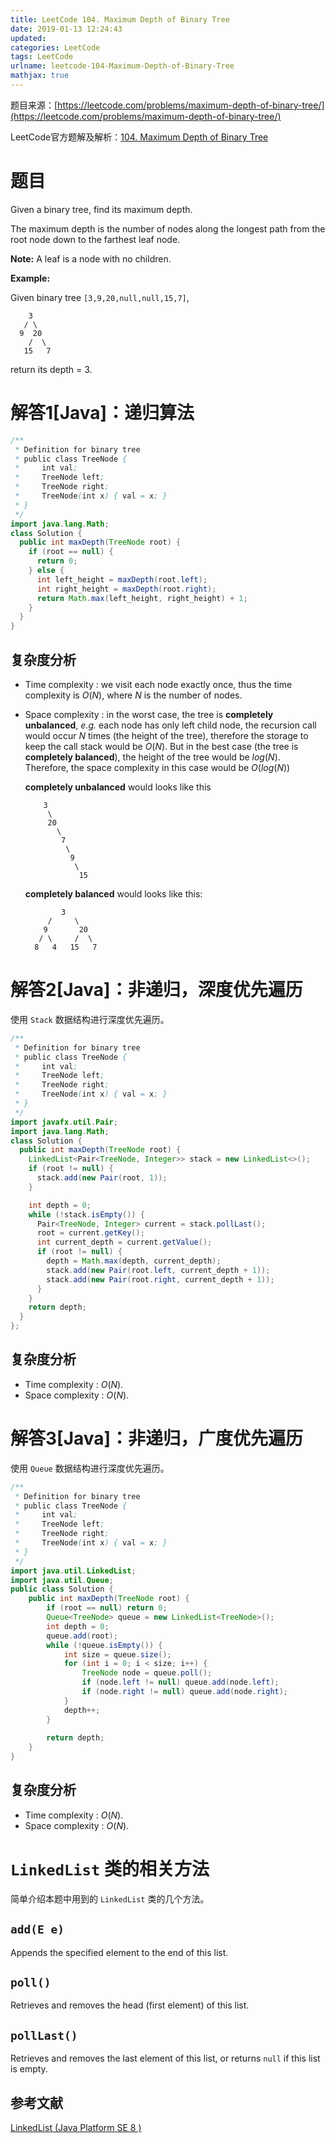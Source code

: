 ```yaml
---
title: LeetCode 104. Maximum Depth of Binary Tree
date: 2019-01-13 12:24:43
updated:
categories: LeetCode
tags: LeetCode
urlname: leetcode-104-Maximum-Depth-of-Binary-Tree
mathjax: true
---
```


题目来源：[https://leetcode.com/problems/maximum-depth-of-binary-tree/](https://leetcode.com/problems/maximum-depth-of-binary-tree/)

LeetCode官方题解及解析：[104. Maximum Depth of Binary Tree](https://leetcode.com/articles/maximum-depth-of-binary-tree/)

# 题目

Given a binary tree, find its maximum depth.

The maximum depth is the number of nodes along the longest path from the root node down to the farthest leaf node.

**Note:** A leaf is a node with no children.

**Example:**

Given binary tree `[3,9,20,null,null,15,7]`,

```
    3
   / \
  9  20
    /  \
   15   7
```

return its depth = 3.

<!-- more -->

# 解答1[Java]：递归算法

```java
/**
 * Definition for binary tree
 * public class TreeNode {
 *     int val;
 *     TreeNode left;
 *     TreeNode right;
 *     TreeNode(int x) { val = x; }
 * }
 */
import java.lang.Math;
class Solution {
  public int maxDepth(TreeNode root) {
    if (root == null) {
      return 0;
    } else {
      int left_height = maxDepth(root.left);
      int right_height = maxDepth(root.right);
      return Math.max(left_height, right_height) + 1;
    }
  }
}
```

## 复杂度分析

- Time complexity : we visit each node exactly once, thus the time complexity is $O(N)$, where $N$ is the number of nodes.

- Space complexity : in the worst case, the tree is **completely unbalanced**, *e.g.* each node has only left child node, the recursion call would occur $N$ times (the height of the tree), therefore the storage to keep the call stack would be $O(N)$. But in the best case (the tree is **completely balanced**), the height of the tree would be $log(N)$. Therefore, the space complexity in this case would be $O(log(N))$

  **completely unbalanced** would looks like this

  ```
      3
       \
       20
         \
          7
           \
            9
             \
              15
  ```

  **completely balanced** would looks like this:

  ```
          3
       /     \
      9       20
     / \     /  \
    8   4   15   7
  ```

# 解答2[Java]：非递归，深度优先遍历

使用 `Stack` 数据结构进行深度优先遍历。

```java
/**
 * Definition for binary tree
 * public class TreeNode {
 *     int val;
 *     TreeNode left;
 *     TreeNode right;
 *     TreeNode(int x) { val = x; }
 * }
 */
import javafx.util.Pair;
import java.lang.Math;
class Solution {
  public int maxDepth(TreeNode root) {
    LinkedList<Pair<TreeNode, Integer>> stack = new LinkedList<>();
    if (root != null) {
      stack.add(new Pair(root, 1));
    }

    int depth = 0;
    while (!stack.isEmpty()) {
      Pair<TreeNode, Integer> current = stack.pollLast();
      root = current.getKey();
      int current_depth = current.getValue();
      if (root != null) {
        depth = Math.max(depth, current_depth);
        stack.add(new Pair(root.left, current_depth + 1));
        stack.add(new Pair(root.right, current_depth + 1));
      }
    }
    return depth;
  }
};
```

## 复杂度分析

- Time complexity : $O(N)$.
- Space complexity : $O(N)$.

# 解答3[Java]：非递归，广度优先遍历

使用 `Queue` 数据结构进行深度优先遍历。

```java
/**
 * Definition for binary tree
 * public class TreeNode {
 *     int val;
 *     TreeNode left;
 *     TreeNode right;
 *     TreeNode(int x) { val = x; }
 * }
 */
import java.util.LinkedList;
import java.util.Queue;
public class Solution {
    public int maxDepth(TreeNode root) {
        if (root == null) return 0;
        Queue<TreeNode> queue = new LinkedList<TreeNode>();
        int depth = 0;
        queue.add(root);
        while (!queue.isEmpty()) {
            int size = queue.size();
            for (int i = 0; i < size; i++) {
                TreeNode node = queue.poll();
                if (node.left != null) queue.add(node.left);
                if (node.right != null) queue.add(node.right);
            }
            depth++;
        }
 
        return depth;
    }
}
```

## 复杂度分析

- Time complexity : $O(N)$.
- Space complexity : $O(N)$.

# `LinkedList` 类的相关方法

简单介绍本题中用到的 `LinkedList` 类的几个方法。

## `add(E e)`

Appends the specified element to the end of this list.

## 	`poll()`

Retrieves and removes the head (first element) of this list.

## `pollLast()`

Retrieves and removes the last element of this list, or returns `null` if this list is empty.

## 参考文献

[LinkedList (Java Platform SE 8 )](https://docs.oracle.com/javase/8/docs/api/java/util/LinkedList.html)